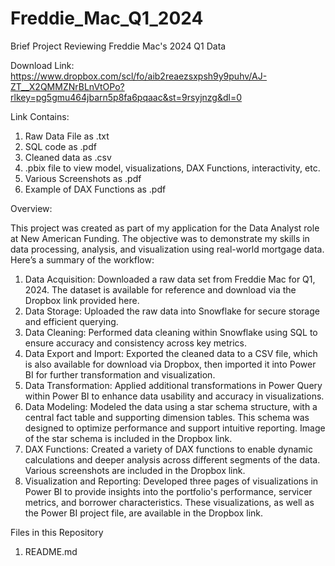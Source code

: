 # Freddie_Mac_Q1_2024
Brief Project Reviewing Freddie Mac's 2024 Q1 Data

Download Link:
https://www.dropbox.com/scl/fo/aib2reaezsxpsh9y9puhv/AJ-ZT__X2QMMZNrBLnVtOPo?rlkey=pg5gmu464jbarn5p8fa6pqaac&st=9rsyjnzg&dl=0

Link Contains:
1. Raw Data File as .txt
2. SQL code as .pdf
3. Cleaned data as .csv
4. .pbix file to view model, visualizations, DAX Functions, interactivity, etc.
5. Various Screenshots as .pdf
6. Example of DAX Functions as .pdf


Overview:

This project was created as part of my application for the Data Analyst role at New American Funding. The objective was to demonstrate my skills in data processing, analysis, and visualization using real-world mortgage data. Here’s a summary of the workflow:

1. Data Acquisition: Downloaded a raw data set from Freddie Mac for Q1, 2024. The dataset is available for reference and download via the Dropbox link provided here.
2. Data Storage: Uploaded the raw data into Snowflake for secure storage and efficient querying.
3. Data Cleaning: Performed data cleaning within Snowflake using SQL to ensure accuracy and consistency across key metrics. 
4. Data Export and Import: Exported the cleaned data to a CSV file, which is also available for download via Dropbox, then imported it into Power BI for further transformation and visualization.
5. Data Transformation: Applied additional transformations in Power Query within Power BI to enhance data usability and accuracy in visualizations.
6. Data Modeling: Modeled the data using a star schema structure, with a central fact table and supporting dimension tables. This schema was designed to optimize performance and support intuitive reporting. Image of the star schema is included in the Dropbox link.
7. DAX Functions: Created a variety of DAX functions to enable dynamic calculations and deeper analysis across different segments of the data. Various screenshots are included in the Dropbox link.
8. Visualization and Reporting: Developed three pages of visualizations in Power BI to provide insights into the portfolio's performance, servicer metrics, and borrower characteristics. These visualizations, as well as the Power BI project file, are available in the Dropbox link.


Files in this Repository
1. README.md


